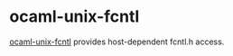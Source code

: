 ocaml-unix-fcntl
================

[ocaml-unix-fcntl](https://github.com/dsheets/ocaml-unix-fcntl) provides
host-dependent fcntl.h access.
